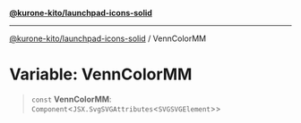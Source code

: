 [**@kurone-kito/launchpad-icons-solid**](../README.md)

***

[@kurone-kito/launchpad-icons-solid](../globals.md) / VennColorMM

# Variable: VennColorMM

> `const` **VennColorMM**: `Component`\<`JSX.SvgSVGAttributes`\<`SVGSVGElement`\>\>
